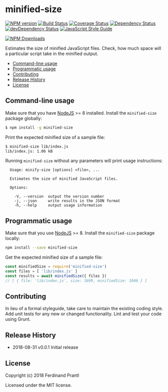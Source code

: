 # minified-size
[![NPM version](https://badge.fury.io/js/minified-size.png)](http://badge.fury.io/js/minified-size)
[![Build Status](https://travis-ci.org/prantlf/minified-size.png)](https://travis-ci.org/prantlf/minified-size)
[![Coverage Status](https://coveralls.io/repos/github/prantlf/minified-size/badge.svg?branch=master)](https://coveralls.io/github/prantlf/minified-size?branch=master)
[![Dependency Status](https://david-dm.org/prantlf/minified-size.svg)](https://david-dm.org/prantlf/minified-size)
[![devDependency Status](https://david-dm.org/prantlf/minified-size/dev-status.svg)](https://david-dm.org/prantlf/minified-size#info=devDependencies)
[![JavaScript Style Guide](https://img.shields.io/badge/code_style-standard-brightgreen.svg)](https://standardjs.com)

[![NPM Downloads](https://nodei.co/npm/minified-size.png?downloads=true&stars=true)](https://www.npmjs.com/package/minified-size)

Estimates the size of minified JavaScript files. Check, how much space will a particular script take in the minified output.

- [Command-line usage](#command-line-usage)
- [Programmatic usage](#programmatic-usage)
- [Contributing](#programmatic-usage)
- [Release History](#release-history)
- [License](#license)

## Command-line usage

Make sure that you have [NodeJS] >= 8 installed. Install the `minified-size` package globally:

```bash
$ npm install -g minified-size
```

Print the expected minified size of a sample file:

```bash
$ minified-size lib/index.js
lib/index.js: 1.06 kB
```

Running `minified-size` without any parameters will print usage instructions:

```text
  Usage: minify-size [options] <file>, ...

  Estimates the size of minified JavaScript files.

  Options:

    -V, --version  output the version number
    -j, --json     write results in the JSON format
    -h, --help     output usage information
```

## Programmatic usage

Make sure that you use [NodeJS] >= 8. Install the `minified-size` package locally:

```bash
npm install --save minified-size
```

Get the expected minified size of a sample file:

```javascript
const minifiedSize = require('minified-size')
const files = [ 'lib/index.js' ]
const results = await minifiedSize({ files })
// [ { file: 'lib/index.js', size: 1699, minifiedSize: 1046 } ]
```

## Contributing

In lieu of a formal styleguide, take care to maintain the existing coding style.  Add unit tests for any new or changed functionality. Lint and test your code using Grunt.

## Release History

* 2018-08-31   v0.0.1   Initial release

## License

Copyright (c) 2018 Ferdinand Prantl

Licensed under the MIT license.

[NodeJS]: http://nodejs.org/
